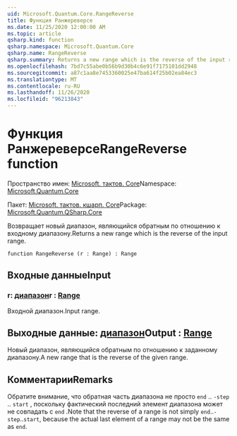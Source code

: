 ```yaml
---
uid: Microsoft.Quantum.Core.RangeReverse
title: Функция Ранжереверсе
ms.date: 11/25/2020 12:00:00 AM
ms.topic: article
qsharp.kind: function
qsharp.namespace: Microsoft.Quantum.Core
qsharp.name: RangeReverse
qsharp.summary: Returns a new range which is the reverse of the input range.
ms.openlocfilehash: 7bd7c55abe0b56b9d30b4c6e91f7175101dd2948
ms.sourcegitcommit: a87c1aa8e7453360025e47ba614f25b02ea84ec3
ms.translationtype: MT
ms.contentlocale: ru-RU
ms.lasthandoff: 11/26/2020
ms.locfileid: "96213843"
---
```

# <a name="rangereverse-function"></a><span data-ttu-id="dd332-102">Функция Ранжереверсе</span><span class="sxs-lookup"><span data-stu-id="dd332-102">RangeReverse function</span></span>

<span data-ttu-id="dd332-103">Пространство имен: [Microsoft. тактов. Core](xref:Microsoft.Quantum.Core)</span><span class="sxs-lookup"><span data-stu-id="dd332-103">Namespace: [Microsoft.Quantum.Core](xref:Microsoft.Quantum.Core)</span></span>

<span data-ttu-id="dd332-104">Пакет: [Microsoft. тактов. кшарп. Core](https://nuget.org/packages/Microsoft.Quantum.QSharp.Core)</span><span class="sxs-lookup"><span data-stu-id="dd332-104">Package: [Microsoft.Quantum.QSharp.Core](https://nuget.org/packages/Microsoft.Quantum.QSharp.Core)</span></span>


<span data-ttu-id="dd332-105">Возвращает новый диапазон, являющийся обратным по отношению к входному диапазону.</span><span class="sxs-lookup"><span data-stu-id="dd332-105">Returns a new range which is the reverse of the input range.</span></span>

```qsharp
function RangeReverse (r : Range) : Range
```


## <a name="input"></a><span data-ttu-id="dd332-106">Входные данные</span><span class="sxs-lookup"><span data-stu-id="dd332-106">Input</span></span>

### <a name="r--range"></a><span data-ttu-id="dd332-107">r: [диапазон](xref:microsoft.quantum.lang-ref.range)</span><span class="sxs-lookup"><span data-stu-id="dd332-107">r : [Range](xref:microsoft.quantum.lang-ref.range)</span></span>

<span data-ttu-id="dd332-108">Входной диапазон.</span><span class="sxs-lookup"><span data-stu-id="dd332-108">Input range.</span></span>



## <a name="output--range"></a><span data-ttu-id="dd332-109">Выходные данные: [диапазон](xref:microsoft.quantum.lang-ref.range)</span><span class="sxs-lookup"><span data-stu-id="dd332-109">Output : [Range](xref:microsoft.quantum.lang-ref.range)</span></span>

<span data-ttu-id="dd332-110">Новый диапазон, являющийся обратным по отношению к заданному диапазону.</span><span class="sxs-lookup"><span data-stu-id="dd332-110">A new range that is the reverse of the given range.</span></span>

## <a name="remarks"></a><span data-ttu-id="dd332-111">Комментарии</span><span class="sxs-lookup"><span data-stu-id="dd332-111">Remarks</span></span>

<span data-ttu-id="dd332-112">Обратите внимание, что обратная часть диапазона не просто `end` .. `-step` .. `start` , поскольку фактический последний элемент диапазона может не совпадать с `end` .</span><span class="sxs-lookup"><span data-stu-id="dd332-112">Note that the reverse of a range is not simply `end`..`-step`..`start`, because the actual last element of a range may not be the same as `end`.</span></span>